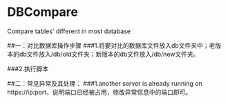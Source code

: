 DBCompare
=========

Compare tables' different in most database

##一：对比数据库操作步骤
###1.将要对比的数据库文件放入db文件夹中；老版本的db文件放入/db/old文件夹；新版本的db文件放入/db/new文件夹。

###2.执行脚本

##二：常见异常及其处理：
###1.another server is already running on https://ip:port，说明端口已经被占用，修改异常信息中的端口即可。
